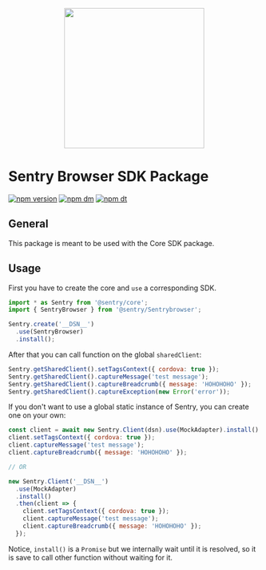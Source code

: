 <p align="center">
    <a href="https://sentry.io" target="_blank" align="center">
        <img src="https://sentry-brand.storage.googleapis.com/sentry-logo-black.png" width="280">
    </a>
<br/>
    <h1>Sentry Browser SDK Package</h1>
</p>

[![npm version](https://img.shields.io/npm/v/@sentry/browser.svg)](https://www.npmjs.com/package/@sentry/browser)
[![npm dm](https://img.shields.io/npm/dm/@sentry/browser.svg)](https://www.npmjs.com/package/@sentry/browser)
[![npm dt](https://img.shields.io/npm/dt/@sentry/browser.svg)](https://www.npmjs.com/package/@sentry/browser)

## General

This package is meant to be used with the Core SDK package.

## Usage

First you have to create the core and `use` a corresponding SDK.

```javascript
import * as Sentry from '@sentry/core';
import { SentryBrowser } from '@sentry/Sentrybrowser';

Sentry.create('__DSN__')
  .use(SentryBrowser)
  .install();
```

After that you can call function on the global `sharedClient`:

```javascript
Sentry.getSharedClient().setTagsContext({ cordova: true });
Sentry.getSharedClient().captureMessage('test message');
Sentry.getSharedClient().captureBreadcrumb({ message: 'HOHOHOHO' });
Sentry.getSharedClient().captureException(new Error('error'));
```

If you don't want to use a global static instance of Sentry, you can create one
on your own:

```javascript
const client = await new Sentry.Client(dsn).use(MockAdapter).install()
client.setTagsContext({ cordova: true });
client.captureMessage('test message');
client.captureBreadcrumb({ message: 'HOHOHOHO' });

// OR

new Sentry.Client('__DSN__')
  .use(MockAdapter)
  .install()
  .then(client => {
    client.setTagsContext({ cordova: true });
    client.captureMessage('test message');
    client.captureBreadcrumb({ message: 'HOHOHOHO' });
  });
```

Notice, `install()` is a `Promise` but we internally wait until it is resolved,
so it is save to call other function without waiting for it.
